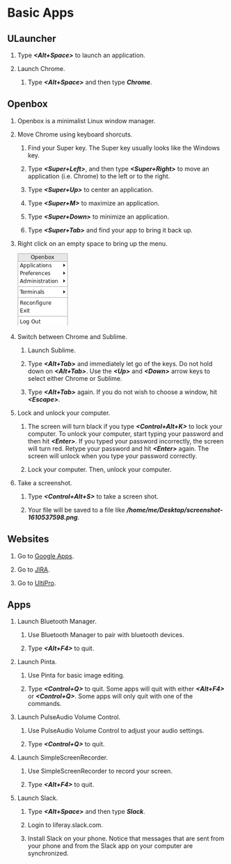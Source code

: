 # Basic Apps

## ULauncher

1. Type ***<Alt+Space>*** to launch an application.

1. Launch Chrome.

	1. Type ***<Alt+Space>*** and then type ***Chrome***.

## Openbox

1. Openbox is a minimalist Linux window manager.

1. Move Chrome using keyboard shorcuts.

	1. Find your Super key. The Super key usually looks like the Windows key.

	1. Type ***<Super+Left>***, and then type ***<Super+Right>*** to move an application (i.e. Chrome) to the left or to the right.

	1. Type ***<Super+Up>*** to center an application.

	1. Type ***<Super+M>*** to maximize an application.

	1. Type ***<Super+Down>*** to minimize an application.

	1. Type ***<Super+Tab>*** and find your app to bring it back up.

1. Right click on an empty space to bring up the menu.

	![](images/01.png)

1. Switch between Chrome and Sublime.

	1. Launch Sublime.

	1. Type ***<Alt+Tab>*** and immediately let go of the keys. Do not hold down on ***<Alt+Tab>***. Use the ***\<Up\>*** and ***\<Down\>*** arrow keys to select either Chrome or Sublime.

	1. Type ***<Alt+Tab>*** again. If you do not wish to choose a window, hit ***\<Escape\>***.

1. Lock and unlock your computer.

	1. The screen will turn black if you type ***<Control+Alt+K>*** to lock your computer. To unlock your computer, start typing your password and then hit ***\<Enter\>***. If you typed your password incorrectly, the screen will turn red. Retype your password and hit ***\<Enter\>*** again. The screen will unlock when you type your password correctly.

	1. Lock your computer. Then, unlock your computer.

1. Take a screenshot.

	1. Type ***<Control+Alt+S>*** to take a screen shot.

	1. Your file will be saved to a file like ***/home/me/Desktop/screenshot-1610537598.png***.

## Websites

1. Go to [Google Apps](https://mail.google.com).

1. Go to [JIRA](https://issues.liferay.com).

1. Go to [UltiPro](https://liferay.ultipro.com).

## Apps

1. Launch Bluetooth Manager.

	1. Use Bluetooth Manager to pair with bluetooth devices.

	1. Type ***<Alt+F4>*** to quit.

1. Launch Pinta.

	1. Use Pinta for basic image editing.

	1. Type ***<Control+Q>*** to quit. Some apps will quit with either ***<Alt+F4>*** or ***<Control+Q>***. Some apps will only quit with one of the commands.

1. Launch PulseAudio Volume Control.

	1. Use PulseAudio Volume Control to adjust your audio settings.

	1. Type ***<Control+Q>*** to quit.

1. Launch SimpleScreenRecorder.

	1. Use SimpleScreenRecorder to record your screen.

	1. Type ***<Alt+F4>*** to quit.

1. Launch Slack.

	1. Type ***<Alt+Space>*** and then type ***Slack***.

	1. Login to liferay.slack.com.

	1. Install Slack on your phone. Notice that messages that are sent from your phone and from the Slack app on your computer are synchronized.